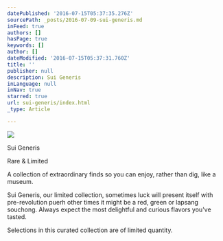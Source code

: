```yaml
---
datePublished: '2016-07-15T05:37:35.276Z'
sourcePath: _posts/2016-07-09-sui-generis.md
inFeed: true
authors: []
hasPage: true
keywords: []
author: []
dateModified: '2016-07-15T05:37:31.760Z'
title: ''
publisher: null
description: Sui Generis
inLanguage: null
inNav: true
starred: true
url: sui-generis/index.html
_type: Article

---
```

![](https://the-grid-user-content.s3-us-west-2.amazonaws.com/c6d5c88f-dca5-4917-bf4b-af03a808e462.jpg)

Sui Generis

Rare & Limited

A collection of extraordinary finds so you can enjoy, rather than dig, like a museum.

Sui Generis, our limited collection, sometimes luck will present itself with pre-revolution puerh other times it might be a red, green or lapsang souchong. Always expect the most delightful and curious flavors you've tasted.

Selections in this curated collection are of limited quantity.